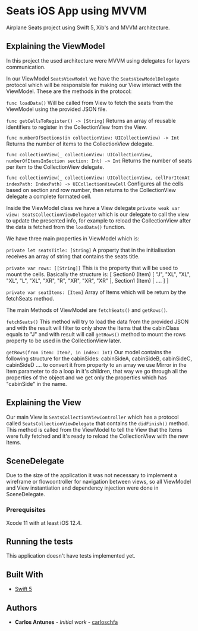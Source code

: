 # Seats iOS App using MVVM

Airplane Seats project using Swift 5, Xib's and MVVM architecture.

## Explaining the ViewModel

In this project the used architecture were MVVM using delegates for layers communication.

In our ViewModel ```SeatsViewModel``` we have the ```SeatsViewModelDelegate``` protocol which will be responsible
for making our View interact with the ViewModel. These are the methods in the protocol:

```func loadData()```
Will be called from View to fetch the seats from the ViewModel using the provided JSON file.

```func getCellsToRegister() -> [String]```
Returns an array of reusable identifiers to register in the CollectionView from the View.

```func numberOfSections(in collectionView: UICollectionView) -> Int```
Returns the number of items to the CollectionView delegate.

```func collectionView(_ collectionView: UICollectionView, numberOfItemsInSection section: Int) -> Int```
Returns the number of seats per item to the CollectionView delegate.

```func collectionView(_ collectionView: UICollectionView, cellForItemAt indexPath: IndexPath) -> UICollectionViewCell```
Configures all the cells based on section and row number, then returns to the CollectionView delegate a complete formated cell.

Inside the ViewModel class we have a View delegate ```private weak var view: SeatsCollectionViewDelegate?``` which is our delegate to call the view to update the presented info, for example to reload the CollectionView after the data is fetched from the ```loadData()``` function.

We have three main properties in ViewModel which is:

```private let seatsTitle: [String]```
A property that in the initialisation receives an array of string that contains the seats title.

```private var rows: [[String]]```
This is the property that will be used to mount the cells. Basically the structure is:
[
  Section0 (Item) [ 
    "J",
    "XL",
    "XL",
    "XL",
    "L",
    "XL",
    "XR",
    "R",
    "XR",
    "XR",
    "XR" 
   ],
   Section1 (Item) [ .... ]
]
      
```private var seatItems: [Item]```
Array of Items which will be return by the fetchSeats method.

The main Methods of ViewModel are ```fetchSeats()``` and ```getRows()```.

```fetchSeats()```
This method will try to load the data from the provided JSON and with the result will filter to only show the Items that the cabinClass equals to "J" and with result will call ```getRows()``` method to mount the rows property to be used in the CollectionView later.

```getRows(from item: Item?, in index: Int)```
Our model contains the following structure for the cabinSides: cabinSideA, cabinSideB, cabinSideC, cabinSideD .... to convert it from property to an array we use Mirror in the Item parameter to do a loop in it's children, that way we go through all the properties of the object and we get only the properties which has "cabinSide" in the name.

## Explaining the View

Our main View is ```SeatsCollectionViewController``` which has a protocol called ```SeatsCollectionViewDelegate``` that contains the ```didFinish()``` method. This method is called from the ViewModel to tell the View that the Items were fully fetched and it's ready to reload the CollectionView with the new Items. 

## SceneDelegate

Due to the size of the application it was not necessary to implement a wireframe or flowcontroller for navigation between views, so all ViewModel and View instantiation and dependency injection were done in SceneDelegate.

### Prerequisites

Xcode 11 with at least iOS 12.4.

## Running the tests

This application doesn't have tests implemented yet.


## Built With

* [Swift 5](https://swift.org/)

## Authors

* **Carlos Antunes** - *Initial work* - [carloschfa](https://github.com/carloschfa/)

